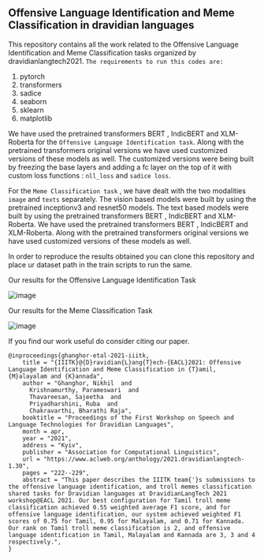 ## Offensive Language Identification and Meme Classification in dravidian languages
This repository contains all the work related to the Offensive Language Identification and Meme Classification  tasks organized by dravidianlangtech2021.
`The requirements to run this codes are:`
1. pytorch
2. transformers
3. sadice
4. seaborn
5. sklearn
6. matplotlib

We have used the pretrained transformers BERT , IndicBERT and XLM-Roberta for the ``Offensive Language Identification task``. Along with the pretrained transformers original versions we have used customized versions of these models as well.
The customized versions were being built by freezing the base layers and adding a fc layer on the top of it with custom loss functions :
`nll_loss` and `sadice loss`.

For the ``Meme Classification task`` , we have dealt with the two modalities `image` and `texts` separately.
The vision based models were built by using the pretrained inceptionv3 and resnet50 models.
The text based models were built by using the pretrained transformers BERT , IndicBERT and XLM-Roberta.
We have used the pretrained transformers BERT , IndicBERT and XLM-Roberta.
Along with the pretrained transformers original versions we have used customized versions of these models as well.

In order to reproduce the results obtained you can clone this repository and place ur dataset path in the  train scripts to run the same.

Our results for the Offensive Language Identification Task

![image](https://user-images.githubusercontent.com/42090593/118062526-b9f10e00-b3b4-11eb-8885-9d23344dd615.png)

Our results for the Meme Classification Task

![image](https://user-images.githubusercontent.com/42090593/118062623-edcc3380-b3b4-11eb-83d2-b814f5b19927.png)

If you find our work useful do consider citing our paper.
```
@inproceedings{ghanghor-etal-2021-iiitk,
    title = "{IIITK}@{D}ravidian{L}ang{T}ech-{EACL}2021: Offensive Language Identification and Meme Classification in {T}amil, {M}alayalam and {K}annada",
    author = "Ghanghor, Nikhil  and
      Krishnamurthy, Parameswari  and
      Thavareesan, Sajeetha  and
      Priyadharshini, Ruba  and
      Chakravarthi, Bharathi Raja",
    booktitle = "Proceedings of the First Workshop on Speech and Language Technologies for Dravidian Languages",
    month = apr,
    year = "2021",
    address = "Kyiv",
    publisher = "Association for Computational Linguistics",
    url = "https://www.aclweb.org/anthology/2021.dravidianlangtech-1.30",
    pages = "222--229",
    abstract = "This paper describes the IIITK team{'}s submissions to the offensive language identification, and troll memes classification shared tasks for Dravidian languages at DravidianLangTech 2021 workshop@EACL 2021. Our best configuration for Tamil troll meme classification achieved 0.55 weighted average F1 score, and for offensive language identification, our system achieved weighted F1 scores of 0.75 for Tamil, 0.95 for Malayalam, and 0.71 for Kannada. Our rank on Tamil troll meme classification is 2, and offensive language identification in Tamil, Malayalam and Kannada are 3, 3 and 4 respectively.",
}
```
